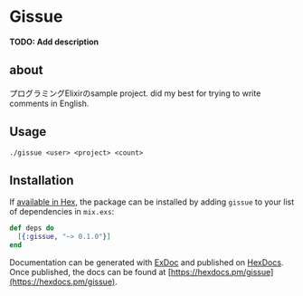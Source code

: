 # Gissue

**TODO: Add description**

## about
プログラミングElixirのsample project.
did my best for trying to write comments in English.

## Usage

`./gissue <user> <project> <count>`

## Installation

If [available in Hex](https://hex.pm/docs/publish), the package can be installed
by adding `gissue` to your list of dependencies in `mix.exs`:

```elixir
def deps do
  [{:gissue, "~> 0.1.0"}]
end
```

Documentation can be generated with [ExDoc](https://github.com/elixir-lang/ex_doc)
and published on [HexDocs](https://hexdocs.pm). Once published, the docs can
be found at [https://hexdocs.pm/gissue](https://hexdocs.pm/gissue).

